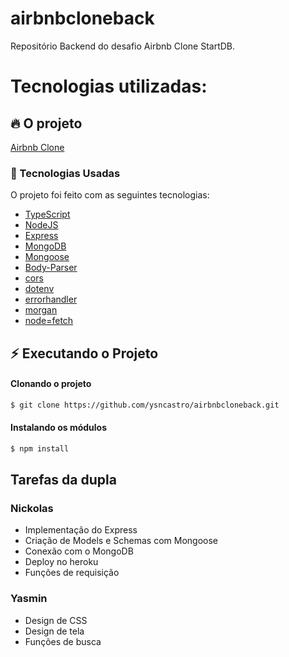 # airbnbcloneback
Repositório Backend do desafio Airbnb Clone StartDB.

# Tecnologias utilizadas:

## :fire: O projeto

[Airbnb Clone](https://airbnb-clone-desafio.herokuapp.com/api/locacao) 

### :rocket: Tecnologias Usadas

O projeto foi feito com as seguintes tecnologias:

- [TypeScript](https://www.typescriptlang.org)
- [NodeJS](https://nodejs.org/en/)
- [Express](https://expressjs.com/)
- [MongoDB](https://www.mongodb.com/)
- [Mongoose](https://mongoosejs.com/)
- [Body-Parser](https://github.com/expressjs/body-parser)
- [cors](https://github.com/expressjs/cors)
- [dotenv](https://github.com/motdotla/dotenv)
- [errorhandler](https://github.com/expressjs/errorhandler)
- [morgan](https://github.com/expressjs/morgan)
- [node=fetch](https://github.com/node-fetch/node-fetch)

## :zap: Executando o Projeto

#### Clonando o projeto

```sh
$ git clone https://github.com/ysncastro/airbnbcloneback.git
```

#### Instalando os módulos

```sh
$ npm install
```

## Tarefas da dupla

### Nickolas
 - Implementação do Express
 - Criação de Models e Schemas com Mongoose
 - Conexão com o MongoDB
 - Deploy no heroku
 - Funções de requisição

### Yasmin
 - Design de CSS
 - Design de tela
 - Funções de busca
